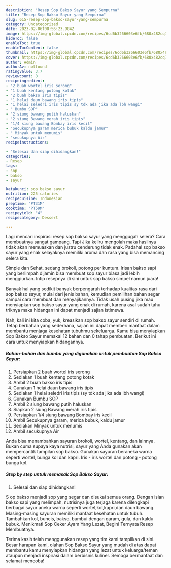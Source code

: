 ```yaml
---
description: "Resep Sop Bakso Sayur yang Sempurna"
title: "Resep Sop Bakso Sayur yang Sempurna"
slug: 615-resep-sop-bakso-sayur-yang-sempurna
category: Uncategorized
date: 2023-02-06T08:56:23.984Z
image: https://img-global.cpcdn.com/recipes/6cd6b3266603e6fb/680x482cq70/sop-bakso-sayur-foto-resep-utama.jpg
hideToc: false
enableToc: true
enableTocContent: false
thumbnail: https://img-global.cpcdn.com/recipes/6cd6b3266603e6fb/680x482cq70/sop-bakso-sayur-foto-resep-utama.jpg
cover: https://img-global.cpcdn.com/recipes/6cd6b3266603e6fb/680x482cq70/sop-bakso-sayur-foto-resep-utama.jpg
author: Admin
authorAv: notfound
ratingvalue: 3.7
reviewcount: 8
recipeingredient:
- "2 buah wortel iris serong"
- "1 buah kentang potong kotak"
- "2 buah bakso iris tipis"
- "1 helai daun bawang iris tipis"
- "1 helai seledri iris tipis sy tdk ada jika ada lbh wangi"
- " Bumbu SOP"
- "2 siung bawang putih haluskan"
- "2 siung Bawang merah iris tipis"
- "1/4 siung bawang Bombay iris kecil"
- "Secukupnya garam merica bubuk kaldu jamur"
- " Minyak untuk menumis"
- "secukupnya Air"
recipeinstructions:

- "Selesai dan siap dihidangkan!"
categories:
- Resep
tags:
- sop
- bakso
- sayur

katakunci: sop bakso sayur 
nutrition: 225 calories
recipecuisine: Indonesian
preptime: "PT31M"
cooktime: "PT59M"
recipeyield: "4"
recipecategory: Dessert

---
```



Lagi mencari inspirasi resep sop bakso sayur yang menggugah selera? Cara membuatnya sangat gampang. Tapi Jika keliru mengolah maka hasilnya tidak akan memuaskan dan justru cenderung tidak enak. Padahal sop bakso sayur yang enak selayaknya memiliki aroma dan rasa yang bisa memancing selera kita.


Simple dan Sehat. sedang brokoli, potong per kuntum. Irisan bakso sapi yang berlimpah dijamin bisa membuat sop sayur biasa jadi lebih menggiurkan. Intip resepnya di sini untuk sop bakso simpel namun juara!

Banyak hal yang sedikit banyak berpengaruh terhadap kualitas rasa dari sop bakso sayur, mulai dari jenis bahan, kemudian pemilihan bahan segar sampai cara membuat dan menyajikannya. Tidak usah pusing jika mau menyiapkan sop bakso sayur yang enak di rumah, karena asal sudah tahu triknya maka hidangan ini dapat menjadi sajian istimewa.


Nah, kali ini kita coba, yuk, kreasikan sop bakso sayur sendiri di rumah. Tetap berbahan yang sederhana, sajian ini dapat memberi manfaat dalam membantu menjaga kesehatan tubuhmu sekeluarga. Kamu bisa menyiapkan Sop Bakso Sayur memakai 12 bahan dan 0 tahap pembuatan. Berikut ini cara untuk menyiapkan hidangannya.

<!--inarticleads1-->

##### Bahan-bahan dan bumbu yang digunakan untuk pembuatan Sop Bakso Sayur:

1. Persiapkan 2 buah wortel iris serong
1. Sediakan 1 buah kentang potong kotak
1. Ambil 2 buah bakso iris tipis
1. Gunakan 1 helai daun bawang iris tipis
1. Sediakan 1 helai seledri iris tipis (sy tdk ada jika ada lbh wangi)
1. Gunakan  Bumbu SOP
1. Ambil 2 siung bawang putih haluskan
1. Siapkan 2 siung Bawang merah iris tipis
1. Persiapkan 1/4 siung bawang Bombay iris kecil
1. Ambil Secukupnya garam, merica bubuk, kaldu jamur
1. Sediakan  Minyak untuk menumis
1. Ambil secukupnya Air


Anda bisa menambahkan sayuran brokoli, wortel, kentang, dan lainnya. Bukan cuma supaya kaya nutrisi, sayur yang Anda gunakan akan mempercantik tampilan sop bakso. Gunakan sayuran beraneka warna seperti wortel, bunga kol dan kapri. Iris - iris wortel dan potong - potong bunga kol. 

<!--inarticleads2-->

##### Step by step untuk memasak Sop Bakso Sayur:


1. Selesai dan siap dihidangkan!

S op bakso menjadi sop yang segar dan disukai semua orang. Dengan isian bakso sapi yang melimpah, nutrisinya juga terjaga karena dilengkapi berbagai sayur aneka warna seperti wortel,kol,kapri,dan daun bawang. Masing-masing sayuran memiliki manfaat kesehatan untuk tubuh. Tambahkan kol, buncis, bakso, bumbui dengan garam, gula, dan kaldu bubuk. Menikmati Sop Ceker Ayam Yang Lezat, Begini Ternyata Resep Membuatnya. 

Terima kasih telah menggunakan resep yang tim kami tampilkan di sini. Besar harapan kami, olahan Sop Bakso Sayur yang mudah di atas dapat membantu kamu menyiapkan hidangan yang lezat untuk keluarga/teman ataupun menjadi inspirasi dalam berbisnis kuliner. Semoga bermanfaat dan selamat mencoba!
